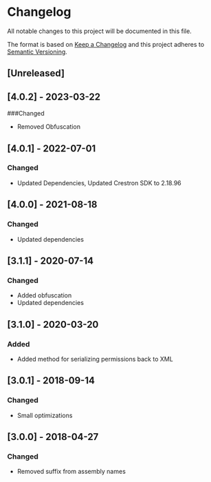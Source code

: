 # Changelog
All notable changes to this project will be documented in this file.

The format is based on [Keep a Changelog](http://keepachangelog.com/en/1.0.0/)
and this project adheres to [Semantic Versioning](http://semver.org/spec/v2.0.0.html).

## [Unreleased]

## [4.0.2] - 2023-03-22
###Changed
 - Removed Obfuscation

## [4.0.1] - 2022-07-01
### Changed
 - Updated Dependencies, Updated Crestron SDK to 2.18.96

## [4.0.0] - 2021-08-18
### Changed
 - Updated dependencies

## [3.1.1] - 2020-07-14
### Changed
 - Added obfuscation
 - Updated dependencies

## [3.1.0] - 2020-03-20
### Added
 - Added method for serializing permissions back to XML

## [3.0.1] - 2018-09-14
### Changed
 - Small optimizations

## [3.0.0] - 2018-04-27
### Changed
 - Removed suffix from assembly names
